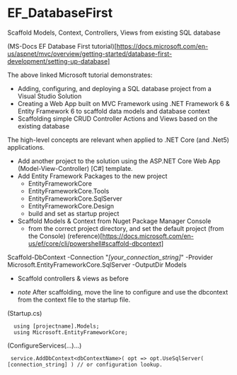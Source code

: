 # EF_DatabaseFirst
Scaffold Models, Context, Controllers, Views from existing SQL database

(MS-Docs EF Database First tutorial)[https://docs.microsoft.com/en-us/aspnet/mvc/overview/getting-started/database-first-development/setting-up-database]

The above linked Microsoft tutorial demonstrates:
  * Adding, configuring, and deploying a SQL database project from a Visual Studio Solution
  * Creating a Web App built on MVC Framework using .NET Framework 6 & Entity Framework 6 to scaffold data models and database context
  * Scaffolding simple CRUD Controller Actions and Views based on the existing database
  
The high-level concepts are relevant when applied to .NET Core (and .Net5) applications.
   * Add another project to the solution using the ASP.NET Core Web App (Model-View-Controller) [C#] template.
   * Add Entity Framework Packages to the new project
      * EntityFrameworkCore
      * EntityFrameworkCore.Tools
      * EntityFrameworkCore.SqlServer
      * EntityFrameworkCore.Design
      * build and set as startup project
   * Scaffold Models & Context from Nuget Package Manager Console
      * from the correct project directory, and set the default project (from the Console)  (reference)[https://docs.microsoft.com/en-us/ef/core/cli/powershell#scaffold-dbcontext]

   Scaffold-DbContext -Connection "_[your_connection_string]_" -Provider Microsoft.EntityFrameworkCore.SqlServer -OutputDir Models
       
   * Scaffold controllers & views as before
   
   * _note_ After scaffolding, move the line to configure and use the dbcontext from the context file to the startup file.
   
   (Startup.cs)
   
      using [projectname].Models;
      using Microsoft.EntityFrameworkCore;

  (ConfigureServices(...)...)
  
     service.AddDbContext<dbContextName>( opt => opt.UseSqlServer( [connection_string] ) // or configuration lookup.
